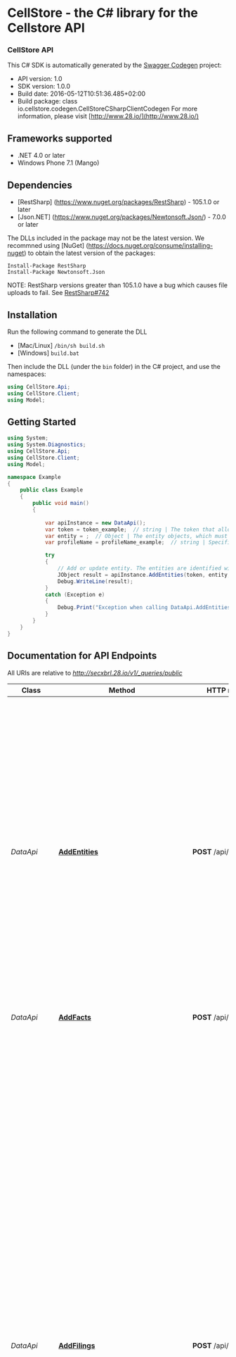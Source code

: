 # CellStore - the C# library for the Cellstore API

<h3>CellStore API</h3>

This C# SDK is automatically generated by the [Swagger Codegen](https://github.com/swagger-api/swagger-codegen) project:

- API version: 1.0
- SDK version: 1.0.0
- Build date: 2016-05-12T10:51:36.485+02:00
- Build package: class io.cellstore.codegen.CellStoreCSharpClientCodegen
    For more information, please visit [http://www.28.io/](http://www.28.io/)

## Frameworks supported
- .NET 4.0 or later
- Windows Phone 7.1 (Mango)

## Dependencies
- [RestSharp] (https://www.nuget.org/packages/RestSharp) - 105.1.0 or later
- [Json.NET] (https://www.nuget.org/packages/Newtonsoft.Json/) - 7.0.0 or later

The DLLs included in the package may not be the latest version. We recommned using [NuGet] (https://docs.nuget.org/consume/installing-nuget) to obtain the latest version of the packages:
```
Install-Package RestSharp
Install-Package Newtonsoft.Json
```

NOTE: RestSharp versions greater than 105.1.0 have a bug which causes file uploads to fail. See [RestSharp#742](https://github.com/restsharp/RestSharp/issues/742)

## Installation
Run the following command to generate the DLL
- [Mac/Linux] `/bin/sh build.sh`
- [Windows] `build.bat`

Then include the DLL (under the `bin` folder) in the C# project, and use the namespaces:
```csharp
using CellStore.Api;
using CellStore.Client;
using Model;
```

## Getting Started

```csharp
using System;
using System.Diagnostics;
using CellStore.Api;
using CellStore.Client;
using Model;

namespace Example
{
    public class Example
    {
        public void main()
        {
            
            var apiInstance = new DataApi();
            var token = token_example;  // string | The token that allows you to use this API. Gives you read (GET) and/or write (POST, DELETE, PATCH) credentials. (default to null)
            var entity = ;  // Object | The entity objects, which must be supplied in the body of the request, and which must satisfy the constraints described in the field table. (default to null)
            var profileName = profileName_example;  // string | Specifies which profile to use, which will enable some parameters or modify hypercube queries accordingly. The default depends on the underlying repository (optional)  (default to null)

            try
            {
                // Add or update entity. The entities are identified with Entity IDs (EIDs).  An entity must be specified as a JSON object that must be valid against a JSound schema.  It can be either taken from the output of a GET request to the same endpoint (in which case it will be valid), or created manually.  For convenience, we offer a user-friendly summary of the fields involved. The JSound schema is available on request.  #### Body properties  | Field | Type | Presence | Content | |-------|------|----------|---------| | EID   | string | optional | The entity ID (EID). | | EIDs  | array of strings (at least one) | required if EID is absent | The EIDs, if more than one EID exists for this entity. Must be present if and only if EID is absent. | | Profiles | object | optional | Maps profile names to additional profile-specific information. The profile-specific information must have a Name field containing the profile name, that is, identical to its key. The other fields in the profile information is not restricted. |  Additionally, the following field is allowed for the purpose of feeding back the output of the entities endpoint as input:  - Archives (string)  Several entities can be created at the same time by posting a sequence of non-comma-separated JSON objects as above. 
                JObject result = apiInstance.AddEntities(token, entity, profileName);
                Debug.WriteLine(result);
            }
            catch (Exception e)
            {
                Debug.Print("Exception when calling DataApi.AddEntities: " + e.Message );
            }
        }
    }
}
```

## Documentation for API Endpoints

All URIs are relative to *http://secxbrl.28.io/v1/_queries/public*

Class | Method | HTTP request | Description
------------ | ------------- | ------------- | -------------
*DataApi* | [**AddEntities**](docs/DataApi.md#addentities) | **POST** /api/entities | Add or update entity. The entities are identified with Entity IDs (EIDs).  An entity must be specified as a JSON object that must be valid against a JSound schema.  It can be either taken from the output of a GET request to the same endpoint (in which case it will be valid), or created manually.  For convenience, we offer a user-friendly summary of the fields involved. The JSound schema is available on request.  #### Body properties  | Field | Type | Presence | Content | |-------|------|----------|---------| | EID   | string | optional | The entity ID (EID). | | EIDs  | array of strings (at least one) | required if EID is absent | The EIDs, if more than one EID exists for this entity. Must be present if and only if EID is absent. | | Profiles | object | optional | Maps profile names to additional profile-specific information. The profile-specific information must have a Name field containing the profile name, that is, identical to its key. The other fields in the profile information is not restricted. |  Additionally, the following field is allowed for the purpose of feeding back the output of the entities endpoint as input:  - Archives (string)  Several entities can be created at the same time by posting a sequence of non-comma-separated JSON objects as above. 
*DataApi* | [**AddFacts**](docs/DataApi.md#addfacts) | **POST** /api/facts | Add a fact to a filing.
*DataApi* | [**AddFilings**](docs/DataApi.md#addfilings) | **POST** /api/filings | Add or update filings. The filings are identified with Archive IDs (AIDs).  There are two ways to create a filing: a full import of an XBRL instance and taxonomy out of a ZIP file, or a new empty filing with a JSON object containing its metadata.  A full import is performed by provided, in the body of the request, a ZIP Deflate-compressed archive. This will import all the facts from the instance, as well as the taxonomy schema and linkbases.  Alternatively, a new empty filing can be created by submitting a JSON object containing general information about the filing. This JSON object must be valid agains a JSound schema. It can be either taken from the output of a GET request to the same endpoint (in which case it will be valid), or created manually.  For convenience, we offer a user-friendly summary of the fields involved. The JSound schema is available on request.  #### Body properties  | Field | Type | Presence | Content | |-------|------|----------|---------| | AID | string | required | The AID of the archive | | Entity   | string | optional | The EID to which the archive belongs | | Entities  | array of strings (at least one) | required if Entity is absent | Used if the archive reports information on more than one entity. | | InstanceURL  | string | optional | The URL of the original XBRL instance | | Namespaces  | object with string values | optional | Maps prefixes to namespaces for the filing (common bindings are automatically added) | | Profiles | object | optional | Maps profile names to additional profile-specific information. The profile-specific information must have a Name field containing the profile name, that is, identical to its key. The other fields in the profile information is not restricted. |  Additionally, the following fields are allowed for the purpose of feeding back the output of the filings endpoint as input:  - Components (string) - Sections (string) - NumSections (integer) - NumFacts (integer) - NumFootnotes (integer) - NumReportElements (integer) - NumHypercubes (integer) - NumDimensions (integer) - NumMembers (integer) - NumLineItems (integer) - NumAbstracts (integer) - NumConcepts (integer)  Several empty filings can be created at the same time by posting a sequence of non-comma-separated JSON objects as above. 
*DataApi* | [**AddLabels**](docs/DataApi.md#addlabels) | **POST** /api/labels | Add or update labels. A label is identified with an Archive ID (AID), a section URI, a report element, a language and a label role.  A label can be created by submitting a JSON object containing general information about the label. This JSON object must be valid against a JSound schema. It can be either taken from the output of a GET request to the same endpoint (in which case it will be valid), or created manually.  For convenience, we offer a user-friendly summary of the fields involved. The JSound schema is available on request.  #### Body properties  | Field         | Type   | Presence | Content                          | |---------------|--------|----------|----------------------------------| | AID           | string | required | The AID of the archive to which the section belongs | | SectionURI    | string | required | The URI of the section           | | ReportElement | string | required | The name of a report element     | | Language      | string | required | A language code, e.g., en-US or de | | Role          | string | required | A label role                     | | Value         | string | required | The label itself                 |  Several labels can be created at the same time by posting a sequence of non-comma-separated JSON objects as above. 
*DataApi* | [**AddModelStructureForComponent**](docs/DataApi.md#addmodelstructureforcomponent) | **POST** /api/modelstructure-for-component | Add or update components by providing their model structures. The components are identified with an AID, a section URI and the qualified name of a hypercube.  A new component can be created by submitting a JSON object containing the model structure of the component. This JSON object must be valid agains a JSound schema. It can be either taken from the output of a GET request to the same endpoint (in which case it will be valid), or created manually.  For convenience, we offer a user-friendly summary of the fields involved. The JSound schema is available on request.  #### Body properties  | Field | Type | Presence | Content | |-------|------|----------|---------| | AID | string | required | The AID of the archive to which the component belongs | | SectionURI   | string (URI) | optional | The URI of the section to which the component belongs | | HypercubeName  | string (QName lexical space) | required | The name of the hypercube that this component involves | | ModelStructure  | array of model structure node objects | required | The hierarchical model structure, as a tree of nodes that reference report elements (see below) |  Additionally, the following fields are allowed for the purpose of feeding back the output of the modelstructure-for-component endpoint as input:  - Section (string) - Hypercube (string)  #### Model structure node properties  | Field | Type | Presence | Content | |-------|------|----------|---------| | Name | string | required | The qualified name of a report element that exists in the component's section | | Children   | array | optional | An array of model structure node objects that reference further children report elements |  Additionally, the following fields are allowed for the purpose of feeding back the output of the modelstructure-for-component endpoint as input:  - Depth (integer) - Label (string) - BaseType (string) - Kind (string) - Order (integer) - DataType (string) - BaseDataType (string) - Balance (string) - Abstract (boolean) - PeriodType (string)  The hierarchy of the model structure must fulfill the constraints described in the documentation of model structures. We repeat it here for convenience:  | Kind of report element |  Allowed children                           | |------------------------|---------------------------------------------| | Abstract               | Hypercube (if top-level), Abstract, Concept | | Hypercube              | Dimension, LineItems                        | | Dimension              | Member                                      | | Member                 | Member                                      | | LineItems              | Abstract, Concept                           | | Concept                | none                                        |  The model structure MUST involve the hypercube referred to in the top-level HypercubeName field, only this one, and only once, either top-level or below a top-level abstract. Its children are the dimensions with their members, as well as the line items hierarchy.  The only exception to the requirement of the hypercube report element is the special xbrl28:ImpliedTable hypercube. If HypercubeName is xbrl28:ImpliedTable, then the model structure can only involve Abstracts and Concepts, and has no dimensionality.  Several components can be created at the same time by posting a sequence of non-comma-separated JSON model structure objects as above. 
*DataApi* | [**AddReportElements**](docs/DataApi.md#addreportelements) | **POST** /api/report-elements | Add or update report elements. The report elements are identified with an AID, a section URI and a qualified name.  A new report element can be created by submitting a JSON object containing general information about the report element. This JSON object must be valid agains a JSound schema. It can be either taken from the output of a GET request to the same endpoint (in which case it will be valid), or created manually.  For convenience, we offer a user-friendly summary of the fields involved. The JSound schema is available on request.  #### Body properties  | Field | Type | Presence | Content | |-------|------|----------|---------| | AID | string | required | The AID of the archive to which the report element belongs | | SectionURI   | string (URI) | required | The URI of the section to which the report element belongs | | Name  | string (QName lexical space) | required | The name of the report element (of the form foo:Bar) | | Kind  | One of: Concept, Abstract, LineItems, Hypercube, Dimension, Member | optional | One of the six kinds of report element | | PeriodType  | One of: instant, duration | optional | Only allowed for the Concept kind. Indicates the period type (whether facts against this concept must have instant or duration periods). | | DataType | string (QName lexical space) | optional | Only allowed for the Concept kind. Indicates the data type (value facts against this concept must have). | | Balance | One of: credit, debit | optional | Only allowed for the Concept kind, and if the data type is monetary. Indicates the balance. | | IsNillable | boolean | optional | Only allowed for the Concept kind. Specifies whether null is accepted as a fact value. |  Additionally, the following fields are allowed for the purpose of feeding back the output of the report-elements endpoint as input:  - Components (string) - IsAbstract (boolean) - BaseType (string) - ClosestSchemaBuiltinType (string) - IsTextBlock (boolean) - Labels (string) - Facts (string) - Labels (string) - Label (string) - Section (string) - CIK (string) - EntityRegistrantName (string) - FiscalYear (integer) - FiscalPeriod (string)  For report elements with the kind Concept, the data type must be one of the following:  - xbrli:decimalItemType - xbrli:floatItemType - xbrli:doubleItemType - xbrli:integerItemType - xbrli:positiveIntegerItemType - xbrli:nonPositiveIntegerItemType - xbrli:nonNegativeIntegerItemType - xbrli:negativeIntegershortItemType - xbrli:byteItemType - xbrli:intItemType - xbrli:longItemType - xbrli:unsignedShorItemType - xbrli:unsignedByteItemType - xbrli:unsignedIntItemType - xbrli:unsignedLongItemType - xbrli:stringItemType (implied/only one allowed for Hypercube, Dimension, LineItems and Abstract kinds) - xbrli:booleanItemType - xbrli:hexBinaryItemType - xbrli:base64BinaryItemType - xbrli:anyURIItemType - xbrli:QNameItemType - xbrli:durationItemType - xbrli:timeItemType - xbrli:dateItemType - xbrli:gYearMonthItemType - xbrli:gYearItemType - xbrli:gMonthItemType - xbrli:gMonthDayItemType - xbrli:gDayItemType - xbrli:normalizedStringItemType - xbrli:tokenItemType - xbrli:languageItemType - xbrli:NameItemType - xbrli:NCNameItemType - xbrli:monetaryItemType (allows Balance) - xbrli:pureItemType - xbrli:sharesItemType - xbrli:fractionItemType - nonnum:domainItemType (implied/only one allowed for Member kind) - nonnum:escapedItemType - nonnum:xmlNodesItemType - nonnum:xmlItemType - nonnum:textBlockItemType - num:percentItemType - num:perShareItemType - num:areaItemType - num:volumeItemType - num:massItemType - num:weightItemType - num:energyItemType - num:powerItemType - num:lengthItemType - num:noDecimalsMonetaryItemType (allows Balance) - num:nonNegativeMonetaryItemType (allows Balance) - num:nonNegativeNoDecimalsMonetaryItemType (allows Balance) - num:enumerationItemType  Several report elements can be created at the same time by posting a sequence of non-comma-separated JSON objects as above. 
*DataApi* | [**AddSections**](docs/DataApi.md#addsections) | **POST** /api/sections | Add or update sections. A section is identified with an Archive ID (AID) and a section URI.  A section can be created by submitting a JSON object containing general information about the section. This JSON object must be valid agains a JSound schema. It can be either taken from the output of a GET request to the same endpoint (in which case it will be valid), or created manually.  For convenience, we offer a user-friendly summary of the fields involved. The JSound schema is available on request.  #### Body properties  | Field | Type | Presence | Content | |-------|------|----------|---------| | AID | string | required | The AID of the archive to which the section belongs | | SectionURI   | string | required | The URI of the section | | Section  | string | required | A user-friendly label for the section (preferably in English). | | Profiles | object | optional | Maps profile names to additional profile-specific information. The profile-specific information must have a Name field containing the profile name, that is, identical to its key. The other fields in the profile information is not restricted. |  Additionally, the following fields are allowed for the purpose of feeding back the output of the sections endpoint as input:  - Components (string) - ReportElements (string) - FactTable (string) - Spreadsheet (string) - Category (string) - SubCategory (string) - Disclosure (string) - NumRules (integer) - NumReportElements (integer) - NumHypercubes (integer) - NumDimensions (integer) - NumMembers (integer) - NumLineItems (integer) - NumAbstracts (integer) - NumConcepts (integer) - EntityRegistrantName (string) - CIK (string) - FiscalYear (integer) - FiscalPeriod (string) - AcceptanceDatetime (string) - FormType (string)  Several empty sections can be created at the same time by posting a sequence of non-comma-separated JSON objects as above. 
*DataApi* | [**AddTaxonomy**](docs/DataApi.md#addtaxonomy) | **POST** /api/taxonomies | Adds a new taxonomy filing given one or more entrypoints. The taxonomy filing is identified with an Archive ID (AID). 
*DataApi* | [**DeleteEntity**](docs/DataApi.md#deleteentity) | **DELETE** /api/entities | Deletes an entity.
*DataApi* | [**DeleteFiling**](docs/DataApi.md#deletefiling) | **DELETE** /api/filings | Deletes a filing.
*DataApi* | [**DeleteLabel**](docs/DataApi.md#deletelabel) | **DELETE** /api/labels | Deletes a label.
*DataApi* | [**DeleteModelStructureForComponent**](docs/DataApi.md#deletemodelstructureforcomponent) | **DELETE** /api/modelstructure-for-component | Deletes a component including its model structure.
*DataApi* | [**DeleteReportElement**](docs/DataApi.md#deletereportelement) | **DELETE** /api/report-elements | Deletes a report element.
*DataApi* | [**DeleteSection**](docs/DataApi.md#deletesection) | **DELETE** /api/sections | Deletes a section.
*DataApi* | [**EditFacts**](docs/DataApi.md#editfacts) | **PATCH** /api/facts | Patch one or more facts
*DataApi* | [**GetComponents**](docs/DataApi.md#getcomponents) | **GET** /api/components | Retrieve a summary for all components of a given filing
*DataApi* | [**GetEntities**](docs/DataApi.md#getentities) | **GET** /api/entities | Retrieve metadata about the entities that submit filings. These entities are also referred to by facts with the xbrl:Entity aspect, of which the values are called Entity IDs (EIDs). One entity might have several EIDs.
*DataApi* | [**GetFactTableForComponent**](docs/DataApi.md#getfacttableforcomponent) | **GET** /api/facttable-for-component | Retrieve the fact table for a given component. A component can be selected in several ways, for example with an accession number (AID), section URI and hypercube name, or with a CIK, fiscal year, fiscal period, and disclosure, etc.
*DataApi* | [**GetFactTableForReport**](docs/DataApi.md#getfacttableforreport) | **GET** /api/facttable-for-report | Retrieve the fact table for a given report. Filters can be overriden. Filters MUST be overriden if the report is not already filtering.
*DataApi* | [**GetFacts**](docs/DataApi.md#getfacts) | **GET** /api/facts | Retrieve one or more facts for a combination of filings.
*DataApi* | [**GetFilings**](docs/DataApi.md#getfilings) | **GET** /api/filings | Retrieve metadata about the filings, also called archives. The filings are identified with Archive IDs (AIDs). Facts can be bound with filings with the xbrl28:Archive aspect, whose values are AIDs.
*DataApi* | [**GetLabels**](docs/DataApi.md#getlabels) | **GET** /api/labels | Retrieve labels for the supplied components and report elements
*DataApi* | [**GetModelStructureForComponent**](docs/DataApi.md#getmodelstructureforcomponent) | **GET** /api/modelstructure-for-component | Retrieve the model structure for a given component. A component can be selected in several ways, for example with an accession number (AID), section URI and hypercube name, or with a CIK, fiscal year, fiscal period, and disclosure, etc.
*DataApi* | [**GetPeriods**](docs/DataApi.md#getperiods) | **GET** /api/periods | Retrieve the periods of the filings filed by a particular entity
*DataApi* | [**GetReportElements**](docs/DataApi.md#getreportelements) | **GET** /api/report-elements | Retrieve the report elements contained in a set of filings.
*DataApi* | [**GetRules**](docs/DataApi.md#getrules) | **GET** /api/rules | Retrieve a summary for all rules of a given section
*DataApi* | [**GetSections**](docs/DataApi.md#getsections) | **GET** /api/sections | Retrieve a summary for all sections of a given filing
*DataApi* | [**GetSpreadsheetForComponent**](docs/DataApi.md#getspreadsheetforcomponent) | **GET** /api/spreadsheet-for-component | Retrieve the business-friendly spreadsheet for a given component.  A component can be selected in several ways, for example with an Archive ID (AID), section URI and hypercube name, or with a CIK, fiscal year, fiscal period, and disclosure, etc. 
*DataApi* | [**GetSpreadsheetForReport**](docs/DataApi.md#getspreadsheetforreport) | **GET** /api/spreadsheet-for-report | Retrieve the business-friendly spreadsheet for a report.  Filters can be overriden. Filters MUST be overriden if the report is not already filtering. 
*ReportsApi* | [**AddOrReplaceOrValidateReport**](docs/ReportsApi.md#addorreplaceorvalidatereport) | **POST** /reports/add-report | Add a new, update an existing report or validates a report on the fly
*ReportsApi* | [**GetParameters**](docs/ReportsApi.md#getparameters) | **POST** /reports/parameters | Retrieve a list of all Report Parameters
*ReportsApi* | [**GetReports**](docs/ReportsApi.md#getreports) | **GET** /reports/reports | Retrieve a list of all Reports
*ReportsApi* | [**RemoveReport**](docs/ReportsApi.md#removereport) | **POST** /reports/delete-report | Delete an existing report
*SessionsApi* | [**Login**](docs/SessionsApi.md#login) | **POST** /session/login | Login with email and password in order to retrieve a token.
*SessionsApi* | [**Logout**](docs/SessionsApi.md#logout) | **POST** /session/logout | Logout the user identified by the given API key.
*SessionsApi* | [**Revoke**](docs/SessionsApi.md#revoke) | **POST** /session/revoke | Revoke a token having a custom expiration duration.
*SessionsApi* | [**Token**](docs/SessionsApi.md#token) | **POST** /session/token | Create a token having a custom expiration duration.
*SessionsApi* | [**Tokens**](docs/SessionsApi.md#tokens) | **GET** /session/tokens | List tokens of a user identified by its token.
*UsersApi* | [**EditUser**](docs/UsersApi.md#edituser) | **POST** /users/edit | Change a user firstname and lastname, and, optionally, his email.
*UsersApi* | [**ForgotPassword**](docs/UsersApi.md#forgotpassword) | **POST** /users/forgotPassword | Send an email with the reset password token.
*UsersApi* | [**GetUser**](docs/UsersApi.md#getuser) | **GET** /users/get | Retrieve user record by user ID or email. If no user ID or email is specified, the record of the current user is returned.
*UsersApi* | [**IsAuthorized**](docs/UsersApi.md#isauthorized) | **POST** /users/isAuthorized | Checks to see if the current logged in user has a particular right
*UsersApi* | [**NewUser**](docs/UsersApi.md#newuser) | **POST** /users/new | Create a new user record
*UsersApi* | [**ResetPassword**](docs/UsersApi.md#resetpassword) | **POST** /users/resetPassword | Change a user password
*UsersApi* | [**SetPassword**](docs/UsersApi.md#setpassword) | **POST** /users/setPassword | Set the password for a user based on email and the reset password token


## Documentation for Models

 - [Model.Outcome](docs/Outcome.md)


## Documentation for Authorization

 All endpoints do not require authorization.

